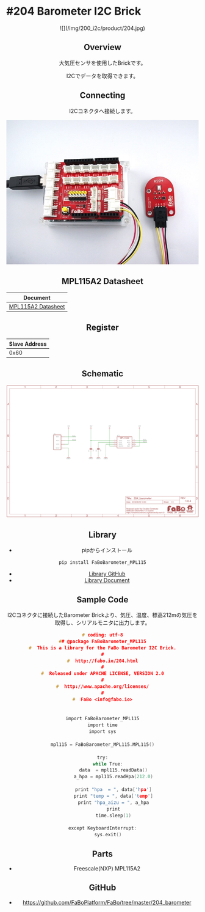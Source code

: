 # #204 Barometer I2C Brick

<center>![](/img/200_i2c/product/204.jpg)
<!--COLORME-->

## Overview
大気圧センサを使用したBrickです。

I2Cでデータを取得できます。

## Connecting
I2Cコネクタへ接続します。

![](/img/200_i2c/connect/204_barometer_connect.jpg)

## MPL115A2 Datasheet
| Document |
| -- |
| [MPL115A2 Datasheet](http://cache.freescale.com/files/sensors/doc/data_sheet/MPL115A2.pdf) |

## Register
| Slave Address |
| -- |
| 0x60 |

## Schematic
![](/img/200_i2c/schematic/204_barometer.png)

## Library

- pipからインストール
```
pip install FaBoBarometer_MPL115
```
- [Library GitHub](https://github.com/FaBoPlatform/FaBoBarometer-MPL115-Python)
- [Library Document](http://fabo.io/doxygen/FaBoBarometer-MPL115-Python/)

## Sample Code
I2Cコネクタに接続したBarometer Brickより、気圧、温度、標高212mの気圧を取得し、シリアルモニタに出力します。

```c
# coding: utf-8
## @package FaBoBarometer_MPL115
#  This is a library for the FaBo Barometer I2C Brick.
#
#  http://fabo.io/204.html
#
#  Released under APACHE LICENSE, VERSION 2.0
#
#  http://www.apache.org/licenses/
#
#  FaBo <info@fabo.io>


import FaBoBarometer_MPL115
import time
import sys

mpl115 = FaBoBarometer_MPL115.MPL115()

try:
    while True:
        data  = mpl115.readData()
        a_hpa = mpl115.readHpa(212.0)

        print "hpa  = ", data['hpa']
        print "temp = ", data['temp']
        print "hpa_aizu = ", a_hpa
        print
        time.sleep(1)

except KeyboardInterrupt:
    sys.exit()
```


## Parts
- Freescale(NXP) MPL115A2

## GitHub
- https://github.com/FaBoPlatform/FaBo/tree/master/204_barometer
